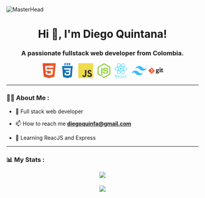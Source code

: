 ![MasterHead](https://edutour.tel-aviv.gov.il/wp-content/uploads/2021/04/14700_4_site-hinuch_banner5.gif)
<div id="header" align="center">
    <h1 align="center">Hi 👋, I'm Diego Quintana!</h1>
    <h3 align="center">A passionate fullstack web developer from Colombia.</h3>
    <div align="center">
        <img src="https://github.com/devicons/devicon/blob/master/icons/html5/html5-original.svg" title="HTML5" alt="HTML" width="40" height="40"/>&nbsp;
        <img src="https://github.com/devicons/devicon/blob/master/icons/css3/css3-plain-wordmark.svg"  title="CSS3" alt="CSS" width="40" height="40"/>&nbsp;
        <img src="https://github.com/devicons/devicon/blob/master/icons/javascript/javascript-original.svg" title="JavaScript" alt="JavaScript" width="40" height="40"/>&nbsp;
        <img src="https://github.com/devicons/devicon/blob/master/icons/nodejs/nodejs-original.svg" title="NodeJS" **alt="NodeJS" width="40" height="40"/>
        <img src="https://github.com/devicons/devicon/blob/master/icons/react/react-original-wordmark.svg" title="React" alt="React" width="40" height="40"/>&nbsp;
        <img src="https://github.com/devicons/devicon/blob/master/icons/tailwindcss/tailwindcss-plain.svg" title="Tailwind" **alt="Tailwind" width="40" height="40"/>
        <img src="https://github.com/devicons/devicon/blob/master/icons/git/git-original-wordmark.svg" title="Git" **alt="Git" width="40" height="40"/>
    </div>
 
</div>
<hr>

### 👨‍💻 About Me :

- 📝 Full stack web developer

- 📫 How to reach me **diegoquinfa@gmail.com**

- 🌱 Learning ReacJS and Express

<hr>

### 📊 My Stats :

<div align="center">
    <img  src="https://github-readme-stats.vercel.app/api/top-langs/?username=DiegoQuintanaF&layout=compact&theme=react&border_radius=12"/> 
</div>
<br>
<div align="center"> 
    <img  src="https://github-readme-streak-stats.herokuapp.com?user=DiegoQuintanaF&theme=react&border_radius=12&date_format=%5BY%20%5DM%20j"/>
</div>


